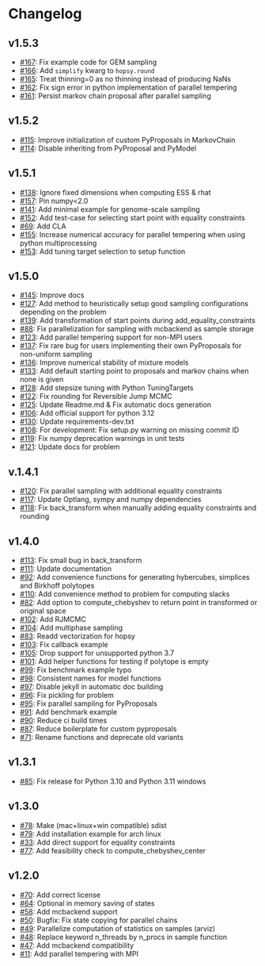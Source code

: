 # Changelog

## v1.5.3
- [#167](https://jugit.fz-juelich.de/IBG0/ModSim/hopsy/-/issues/167): Fix example code for GEM sampling
- [#166](https://jugit.fz-juelich.de/IBG0/ModSim/hopsy/-/issues/165): Add `simplify` kwarg to `hopsy.round`
- [#165](https://jugit.fz-juelich.de/IBG0/ModSim/hopsy/-/issues/165): Treat thinning=0 as no thinning instead of producing NaNs
- [#162](https://jugit.fz-juelich.de/IBG0/ModSim/hopsy/-/issues/162): Fix sign error in python implementation of parallel tempering
- [#161](https://jugit.fz-juelich.de/IBG-1/ModSim/hopsy/-/issues/161): Persist markov chain proposal after parallel sampling

## v1.5.2
- [#115](https://jugit.fz-juelich.de/IBG-1/ModSim/hopsy/-/issues/115): Improve initialization of custom PyProposals in MarkovChain
- [#114](https://jugit.fz-juelich.de/IBG-1/ModSim/hopsy/-/issues/114): Disable inheriting from PyProposal and PyModel

## v1.5.1
- [#138](https://jugit.fz-juelich.de/IBG-1/ModSim/hopsy/-/issues/138): Ignore fixed dimensions when computing ESS & rhat
- [#157](https://jugit.fz-juelich.de/IBG-1/ModSim/hopsy/-/issues/157): Pin numpy<2.0
- [#141](https://jugit.fz-juelich.de/IBG-1/ModSim/hopsy/-/issues/141): Add minimal example for genome-scale sampling
- [#152](https://jugit.fz-juelich.de/IBG-1/ModSim/hopsy/-/issues/152): Add test-case for selecting start point with equality constraints
- [#69](https://jugit.fz-juelich.de/IBG-1/ModSim/hopsy/-/issues/69): Add CLA
- [#155](https://jugit.fz-juelich.de/IBG-1/ModSim/hopsy/-/issues/155): Increase numerical accuracy for parallel tempering when using python multiprocessing
- [#153](https://jugit.fz-juelich.de/IBG-1/ModSim/hopsy/-/issues/153): Add tuning target selection to setup function

## v1.5.0
- [#145](https://jugit.fz-juelich.de/IBG-1/ModSim/hopsy/-/issues/145): Improve docs
- [#127](https://jugit.fz-juelich.de/IBG-1/ModSim/hopsy/-/issues/127): Add method to heuristically setup good sampling configurations depending on the problem
- [#139](https://jugit.fz-juelich.de/IBG-1/ModSim/hopsy/-/issues/139): Add transformation of start points during add\_equality\_constraints
- [#88](https://jugit.fz-juelich.de/IBG-1/ModSim/hopsy/-/issues/88): Fix parallelization for sampling with mcbackend as sample storage
- [#123](https://jugit.fz-juelich.de/IBG-1/ModSim/hopsy/-/issues/123): Add parallel tempering support for non-MPI users
- [#137](https://jugit.fz-juelich.de/IBG-1/ModSim/hopsy/-/issues/137): Fix rare bug for users implementing their own PyProposals for non-uniform sampling
- [#136](https://jugit.fz-juelich.de/IBG-1/ModSim/hopsy/-/issues/136): Improve numerical stability of mixture models
- [#133](https://jugit.fz-juelich.de/IBG-1/ModSim/hopsy/-/issues/133): Add default starting point to proposals and markov chains when none is given
- [#128](https://jugit.fz-juelich.de/IBG-1/ModSim/hopsy/-/issues/128): Add stepsize tuning with Python TuningTargets
- [#122](https://jugit.fz-juelich.de/IBG-1/ModSim/hopsy/-/issues/122): Fix rounding for Reversible Jump MCMC
- [#125](https://jugit.fz-juelich.de/IBG-1/ModSim/hopsy/-/issues/125): Update Readme.md & Fix automatic docs generation
- [#106](https://jugit.fz-juelich.de/IBG-1/ModSim/hopsy/-/issues/106): Add official support for python 3.12
- [#130](https://jugit.fz-juelich.de/IBG-1/ModSim/hopsy/-/issues/130): Update requirements-dev.txt
- [#108](https://jugit.fz-juelich.de/IBG-1/ModSim/hopsy/-/issues/108): For development: Fix setup.py warning on missing commit ID
- [#119](https://jugit.fz-juelich.de/IBG-1/ModSim/hopsy/-/issues/119): Fix numpy deprecation warnings in unit tests
- [#121](https://jugit.fz-juelich.de/IBG-1/ModSim/hopsy/-/issues/121): Update docs for problem

## v.1.4.1
- [#120](https://jugit.fz-juelich.de/IBG-1/ModSim/hopsy/-/issues/120): Fix parallel sampling with additional equality constraints
- [#117](https://jugit.fz-juelich.de/IBG-1/ModSim/hopsy/-/issues/117): Update Optlang, sympy and numpy dependencies
- [#118](https://jugit.fz-juelich.de/IBG-1/ModSim/hopsy/-/issues/118): Fix back\_transform when manually adding equality constraints and rounding

## v1.4.0
- [#113](https://jugit.fz-juelich.de/IBG-1/ModSim/hopsy/-/issues/113): Fix small bug in back\_transform
- [#111](https://jugit.fz-juelich.de/IBG-1/ModSim/hopsy/-/issues/111): Update documentation
- [#92](https://jugit.fz-juelich.de/IBG-1/ModSim/hopsy/-/issues/92): Add convenience functions for generating hybercubes, simplices and Birkhoff polytopes
- [#110](https://jugit.fz-juelich.de/IBG-1/ModSim/hopsy/-/issues/110): Add convenience method to problem for computing slacks
- [#82](https://jugit.fz-juelich.de/IBG-1/ModSim/hopsy/-/issues/82): Add option to compute\_chebyshev to return point in transformed or original space
- [#102](https://jugit.fz-juelich.de/IBG-1/ModSim/hopsy/-/issues/102): Add RJMCMC
- [#104](https://jugit.fz-juelich.de/IBG-1/ModSim/hopsy/-/issues/104): Add multiphase sampling
- [#83](https://jugit.fz-juelich.de/IBG-1/ModSim/hopsy/-/issues/83): Readd vectorization for hopsy
- [#103](https://jugit.fz-juelich.de/IBG-1/ModSim/hopsy/-/issues/103): Fix callback example
- [#105](https://jugit.fz-juelich.de/IBG-1/ModSim/hopsy/-/issues/105): Drop support for unsupported python 3.7
- [#101](https://jugit.fz-juelich.de/IBG-1/ModSim/hopsy/-/issues/101): Add helper functions for testing if polytope is empty
- [#99](https://jugit.fz-juelich.de/IBG-1/ModSim/hopsy/-/issues/99): Fix benchmark example typo
- [#98](https://jugit.fz-juelich.de/IBG-1/ModSim/hopsy/-/issues/98): Consistent names for model functions
- [#97](https://jugit.fz-juelich.de/IBG-1/ModSim/hopsy/-/issues/97): Disable jekyll in automatic doc building
- [#96](https://jugit.fz-juelich.de/IBG-1/ModSim/hopsy/-/issues/96): Fix pickling for problem
- [#95](https://jugit.fz-juelich.de/IBG-1/ModSim/hopsy/-/issues/95): Fix parallel sampling for PyProposals
- [#91](https://jugit.fz-juelich.de/IBG-1/ModSim/hopsy/-/issues/91): Add benchmark example
- [#90](https://jugit.fz-juelich.de/IBG-1/ModSim/hopsy/-/issues/90): Reduce ci build times
- [#87](https://jugit.fz-juelich.de/IBG-1/ModSim/hopsy/-/issues/87): Reduce boilerplate for custom pyproposals
- [#71](https://jugit.fz-juelich.de/IBG-1/ModSim/hopsy/-/issues/71): Rename functions and deprecate old variants

## v1.3.1
- [#85](https://jugit.fz-juelich.de/IBG-1/ModSim/hopsy/-/issues/85): Fix release for Python 3.10 and Python 3.11 windows

## v1.3.0
- [#78](https://jugit.fz-juelich.de/IBG-1/ModSim/hopsy/-/issues/78): Make (mac+linux+win compatible) sdist
- [#79](https://jugit.fz-juelich.de/IBG-1/ModSim/hopsy/-/issues/79): Add installation example for arch linux
- [#33](https://jugit.fz-juelich.de/IBG-1/ModSim/hopsy/-/issues/33): Add direct support for equality constraints
- [#77](https://jugit.fz-juelich.de/IBG-1/ModSim/hopsy/-/issues/77): Add feasibility check to compute\_chebyshev\_center

## v1.2.0
- [#70](https://jugit.fz-juelich.de/IBG-1/ModSim/hopsy/-/issues/70): Add correct license
- [#64](https://jugit.fz-juelich.de/IBG-1/ModSim/hopsy/-/issues/64): Optional in memory saving of states
- [#58](https://jugit.fz-juelich.de/IBG-1/ModSim/hopsy/-/issues/58): Add mcbackend support
- [#50](https://jugit.fz-juelich.de/IBG-1/ModSim/hopsy/-/issues/50): Bugfix: Fix state copying for parallel chains
- [#49](https://jugit.fz-juelich.de/IBG-1/ModSim/hopsy/-/issues/49): Parallelize computation of statistics on samples (arviz)
- [#48](https://jugit.fz-juelich.de/IBG-1/ModSim/hopsy/-/issues/48): Replace keyword n\_threads by n\_procs in sample function
- [#47](https://jugit.fz-juelich.de/IBG-1/ModSim/hopsy/-/issues/47): Add mcbackend compatibility
- [#11](https://jugit.fz-juelich.de/IBG-1/ModSim/hopsy/-/issues/11): Add parallel tempering with MPI
